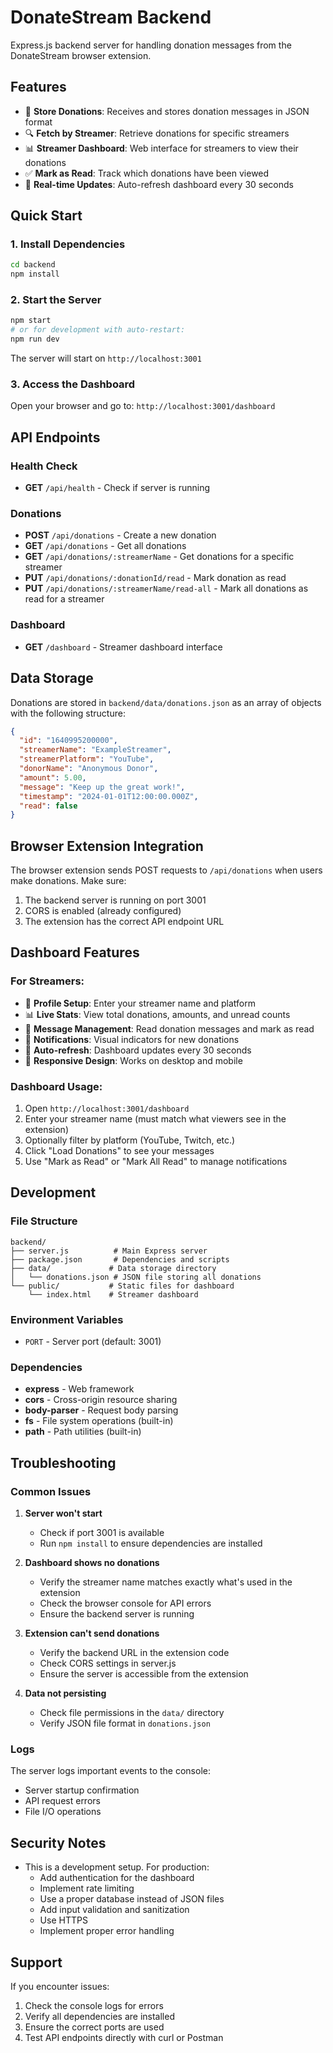 # DonateStream Backend

Express.js backend server for handling donation messages from the DonateStream browser extension.

## Features

- 📨 **Store Donations**: Receives and stores donation messages in JSON format
- 🔍 **Fetch by Streamer**: Retrieve donations for specific streamers
- 📊 **Streamer Dashboard**: Web interface for streamers to view their donations
- ✅ **Mark as Read**: Track which donations have been viewed
- 🔄 **Real-time Updates**: Auto-refresh dashboard every 30 seconds

## Quick Start

### 1. Install Dependencies
```bash
cd backend
npm install
```

### 2. Start the Server
```bash
npm start
# or for development with auto-restart:
npm run dev
```

The server will start on `http://localhost:3001`

### 3. Access the Dashboard
Open your browser and go to: `http://localhost:3001/dashboard`

## API Endpoints

### Health Check
- **GET** `/api/health` - Check if server is running

### Donations
- **POST** `/api/donations` - Create a new donation
- **GET** `/api/donations` - Get all donations
- **GET** `/api/donations/:streamerName` - Get donations for a specific streamer
- **PUT** `/api/donations/:donationId/read` - Mark donation as read
- **PUT** `/api/donations/:streamerName/read-all` - Mark all donations as read for a streamer

### Dashboard
- **GET** `/dashboard` - Streamer dashboard interface

## Data Storage

Donations are stored in `backend/data/donations.json` as an array of objects with the following structure:

```json
{
  "id": "1640995200000",
  "streamerName": "ExampleStreamer",
  "streamerPlatform": "YouTube",
  "donorName": "Anonymous Donor",
  "amount": 5.00,
  "message": "Keep up the great work!",
  "timestamp": "2024-01-01T12:00:00.000Z",
  "read": false
}
```

## Browser Extension Integration

The browser extension sends POST requests to `/api/donations` when users make donations. Make sure:

1. The backend server is running on port 3001
2. CORS is enabled (already configured)
3. The extension has the correct API endpoint URL

## Dashboard Features

### For Streamers:
- 👤 **Profile Setup**: Enter your streamer name and platform
- 📊 **Live Stats**: View total donations, amounts, and unread counts
- 💬 **Message Management**: Read donation messages and mark as read
- 🔔 **Notifications**: Visual indicators for new donations
- 🔄 **Auto-refresh**: Dashboard updates every 30 seconds
- 📱 **Responsive Design**: Works on desktop and mobile

### Dashboard Usage:
1. Open `http://localhost:3001/dashboard`
2. Enter your streamer name (must match what viewers see in the extension)
3. Optionally filter by platform (YouTube, Twitch, etc.)
4. Click "Load Donations" to see your messages
5. Use "Mark as Read" or "Mark All Read" to manage notifications

## Development

### File Structure
```
backend/
├── server.js          # Main Express server
├── package.json       # Dependencies and scripts
├── data/             # Data storage directory
│   └── donations.json # JSON file storing all donations
└── public/           # Static files for dashboard
    └── index.html    # Streamer dashboard
```

### Environment Variables
- `PORT` - Server port (default: 3001)

### Dependencies
- **express** - Web framework
- **cors** - Cross-origin resource sharing
- **body-parser** - Request body parsing
- **fs** - File system operations (built-in)
- **path** - Path utilities (built-in)

## Troubleshooting

### Common Issues

1. **Server won't start**
   - Check if port 3001 is available
   - Run `npm install` to ensure dependencies are installed

2. **Dashboard shows no donations**
   - Verify the streamer name matches exactly what's used in the extension
   - Check the browser console for API errors
   - Ensure the backend server is running

3. **Extension can't send donations**
   - Verify the backend URL in the extension code
   - Check CORS settings in server.js
   - Ensure the server is accessible from the extension

4. **Data not persisting**
   - Check file permissions in the `data/` directory
   - Verify JSON file format in `donations.json`

### Logs
The server logs important events to the console:
- Server startup confirmation
- API request errors
- File I/O operations

## Security Notes

- This is a development setup. For production:
  - Add authentication for the dashboard
  - Implement rate limiting
  - Use a proper database instead of JSON files
  - Add input validation and sanitization
  - Use HTTPS
  - Implement proper error handling

## Support

If you encounter issues:
1. Check the console logs for errors
2. Verify all dependencies are installed
3. Ensure the correct ports are used
4. Test API endpoints directly with curl or Postman
